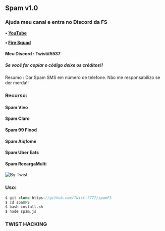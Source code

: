 ## Spam v1.0


### Ajuda meu canal e entra no Discord da FS

<b>• [YouTube](https://youtube.com/channel/UCBZld3eQeyxKmNeholLkpCg)</b>
<br>

<b>• [Fire Squad](https://discord.gg/MNHaPVeZb7)</b>
<br>

#### Meu Discord : Twist#5537


##### Se você for copiar o código deixe os créditos!!
Resumo : Dar Spam SMS em número de telefone.
Não me responsabilizo se der merda!!



### Recurso:
#### Spam Vivo
#### Spam Claro
#### Spam 99 Flood
#### Spam Aiqfome
#### Spam Uber Eats
#### Spam RecargaMulti

![By Twist](https://cdn.discordapp.com/attachments/805243146258743306/805970552622809108/Screenshot_20210201-221748_Termux2.jpg)

### Uso:

```php
$ git clone https://github.com/Twist-7777/spamFS
$ cd spamFS
$ bash install.sh
$ node spam.js
```

### TWIST HACKING
